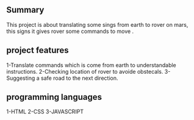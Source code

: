 ## Summary 
This project is about translating some sings from earth to rover on mars,
this signs it gives rover some commands to move .


## project features
1-Translate commands which is come from earth to understandable instructions.
2-Checking location of rover to avoide obstecals.
3-Suggesting a safe road to the next direction.

## programming languages 
1-HTML
2-CSS
3-JAVASCRIPT